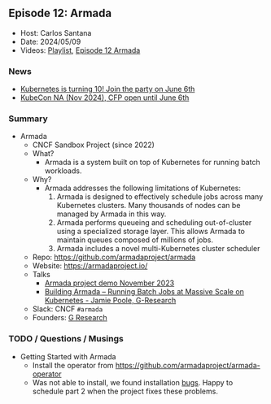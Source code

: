 ## Episode 12: Armada

- Host: Carlos Santana
- Date: 2024/05/09
- Videos: [Playlist](https://www.youtube.com/playlist?list=PLj6h78yzYM2PnyOsrsCbR_kqjCKfPObHK), [Episode 12 Armada](https://www.youtube.com/watch?v=N-lqmr0zfNk)

### News
-  [Kubernetes is turning 10! Join the party on June 6th](https://www.cncf.io/blog/2024/05/07/kubernetes-is-turning-10-join-the-party-on-june-6th/)
-  [KubeCon NA (Nov 2024), CFP open until June 6th](https://events.linuxfoundation.org/kubecon-cloudnativecon-north-america/program/cfp/)

### Summary

- Armada
  - CNCF Sandbox Project (since 2022)
  - What?
    - Armada is a system built on top of Kubernetes for running batch workloads.
  - Why?
    - Armada addresses the following limitations of Kubernetes:
      1. Armada is designed to effectively schedule jobs across many Kubernetes clusters. Many thousands of nodes can be managed by Armada in this way.
      2. Armada performs queueing and scheduling out-of-cluster using a specialized storage layer. This allows Armada to maintain queues composed of millions of jobs.
      3. Armada includes a novel multi-Kubernetes cluster scheduler
  - Repo: https://github.com/armadaproject/armada
  - Website: https://armadaproject.io/
  - Talks
      - [Armada project demo November 2023](https://www.youtube.com/watch?v=GVfFiG3zeUA)
      - [Building Armada – Running Batch Jobs at Massive Scale on Kubernetes - Jamie Poole, G-Research](https://youtu.be/B3WPxw3OUl4?si=7I3rM00Wh8TEjuwJ)
  - Slack: CNCF `#armada`
  - Founders: [G Research](https://www.gresearch.com/)



### TODO / Questions / Musings

- Getting Started with Armada
  - Install the operator from https://github.com/armadaproject/armada-operator
  - Was not able to install, we found installation [bugs](https://github.com/armadaproject/armada/issues/3575). Happy to schedule part 2 when the project fixes these problems.

